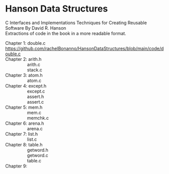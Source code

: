 # Hanson Data Structures
C Interfaces and Implementations Techniques for Creating Reusable Software By David R. Hanson <br>
Extractions of code in the book in a more readable format.<br>

Chapter 1: double.c https://github.com/rachelBonanno/HansonDataStructures/blob/main/code/double.c <br>
Chapter 2: arith.h <br>
&emsp; &emsp; &emsp; &nbsp; &nbsp; arith.c <br>
&emsp; &emsp; &emsp; &nbsp; &nbsp; stack.c <br>
Chapter 3: atom.h <br>
&emsp; &emsp; &emsp; &nbsp; &nbsp; atom.c  <br>
Chapter 4: except.h <br>
&emsp; &emsp; &emsp; &nbsp; &nbsp; except.c <br>
&emsp; &emsp; &emsp; &nbsp; &nbsp; assert.h <br>
&emsp; &emsp; &emsp; &nbsp; &nbsp; assert.c <br>
Chapter 5: mem.h <br>
&emsp; &emsp; &emsp; &nbsp; &nbsp; mem.c <br>
&emsp; &emsp; &emsp; &nbsp; &nbsp; memchk.c <br>
Chapter 6: arena.h <br>
&emsp; &emsp; &emsp; &nbsp; &nbsp; arena.c <br>
Chapter 7: list.h <br>
&emsp; &emsp; &emsp; &nbsp; &nbsp; list.c <br>
Chapter 8: table.h <br>
&emsp; &emsp; &emsp; &nbsp; &nbsp; getword.h <br>
&emsp; &emsp; &emsp; &nbsp; &nbsp; getword.c <br>
&emsp; &emsp; &emsp; &nbsp; &nbsp; table.c <br>
Chapter 9: <br>
&emsp; &emsp; &emsp; &nbsp; &nbsp; 
&emsp; &emsp; &emsp; &nbsp; &nbsp; 
&emsp; &emsp; &emsp; &nbsp; &nbsp; 
&emsp; &emsp; &emsp; &nbsp; &nbsp; 
&emsp; &emsp; &emsp; &nbsp; &nbsp; 
&emsp; &emsp; &emsp; &nbsp; &nbsp; 
&emsp; &emsp; &emsp; &nbsp; &nbsp; 
&emsp; &emsp; &emsp; &nbsp; &nbsp; 
&emsp; &emsp; &emsp; &nbsp; &nbsp; 
&emsp; &emsp; &emsp; &nbsp; &nbsp; 
&emsp; &emsp; &emsp; &nbsp; &nbsp; 
&emsp; &emsp; &emsp; &nbsp; &nbsp; 
           
